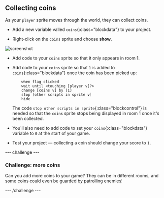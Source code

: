 ## Collecting coins

As your `player` sprite moves through the world, they can collect coins.

+ Add a new variable valled `coins`{:class="blockdata"} to your project.

+ Right-click on the `coins` sprite and choose **show**.

![screenshot](images/world-coins.png)

+ Add code to your `coins` sprite so that it only appears in room 1.

+ Add code to your `coins` sprite so that `1` is added to `coins`{:class="blockdata"} once the coin has been picked up:

	```blocks
		when flag clicked
		wait until <touching [player v]?>
		change [coins v] by (1)
		stop [other scripts in sprite v]
		hide
	```

	The code `stop other scripts in sprite`{:class="blockcontrol"} is needed so that the `coins` sprite stops being displayed in room 1 once it's been collected.

+ You'll also need to add code to set your `coins`{:class="blockdata"} variable to `0` at the start of your game.

+ Test your project — collecting a coin should change your score to `1`.

--- challenge ---
### Challenge: more coins
Can you add more coins to your game? They can be in different rooms, and some coins could even be guarded by patrolling enemies!

--- /challenge ---
